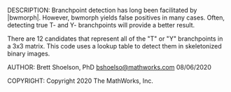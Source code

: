 DESCRIPTION:
Branchpoint detection has long been facilitated by |bwmorph|. However, 
bwmorph yields false positives in many cases. Often, detecting true T-
and Y- branchpoints will provide a better result.

There are 12 candidates that represent all of the "T" or "Y" branchpoints
in a 3x3 matrix. This code uses a lookup table to detect them in
skeletonized binary images.

AUTHOR:
Brett Shoelson, PhD
bshoelso@mathworks.com
08/06/2020

COPYRIGHT:
Copyright 2020 The MathWorks, Inc.